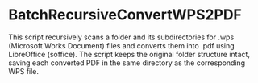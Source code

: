 # BatchRecursiveConvertWPS2PDF
 This script recursively scans a folder and its subdirectories for .wps (Microsoft Works Document) files and converts them into .pdf using LibreOffice (soffice). The script keeps the original folder structure intact, saving each converted PDF in the same directory as the corresponding WPS file.
